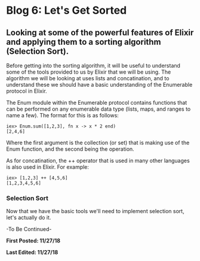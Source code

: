 # Blog 6: Let's Get Sorted

## Looking at some of the powerful features of Elixir and applying them to a sorting algorithm (Selection Sort).

Before getting into the sorting algorithm, it will be useful to understand some of the tools provided to us by Elixir that we will be using. The algorithm we will be looking at uses lists and concatination, and to understand these we should have a basic understanding of the Enumerable protocol in Elixir.

The Enum module within the Enumerable protocol contains functions that can be performed on any enumerable data type (lists, maps, and ranges to name a few). The format for this is as follows:

```
iex> Enum.sum([1,2,3], fn x -> x * 2 end)
[2,4,6]
```

Where the first argument is the collection (or set) that is making use of the Enum function, and the second being the operation.

As for concatination, the ++ operator that is used in many other languages is also used in Elixir.
For example:
```
iex> [1,2,3] ++ [4,5,6]
[1,2,3,4,5,6]
```

### Selection Sort

Now that we have the basic tools we'll need to implement selection sort, let's actually do it.

-To Be Continued-

**First Posted: 11/27/18**

**Last Edited: 11/27/18**
